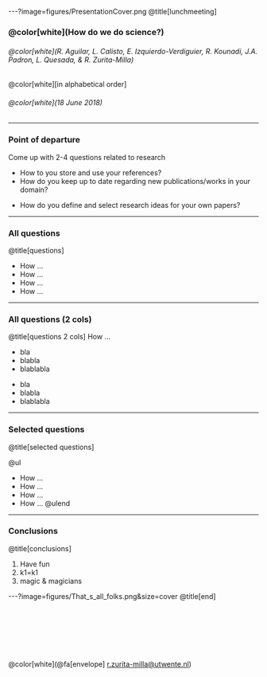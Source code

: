 ---?image=figures/PresentationCover.png
@title[lunchmeeting]
### @color[white](How do we do science?)
###### @color[white](R. Aguilar, L. Calisto, E. Izquierdo-Verdiguier, R. Kounadi, J.A. Padron, L. Quesada, & R. Zurita-Milla)
@color[white]<span class="byline lowernote">[in alphabetical order]</span>
###### @color[white](18 June 2018) 

---
### Point of departure

Come up with 2-4 questions related to research

<div class="left">
	<ul>
        <li>How to you store and use your references?</li>
        <li>How do you keep up to date regarding new publications/works in your domain?</li>
    </ul>
</div>

<div class="right">
    <ul>
        <li>How do you define and select research ideas for your own papers? </li>
    </ul>
</div>

---
### All questions 
@title[questions]
- How ... 
- How ...
- How ... 
- How ...

---
### All questions (2 cols)
@title[questions 2 cols]
How ...

<div class="left">
	<ul>
        <li>bla</li>
        <li>‎blabla</li>
        <li>blablabla</li>
    </ul>
</div>

<div class="right">
    <ul>
        <li>bla</li>
        <li>‎blabla</li>
        <li>blablabla</li>
    </ul>
</div>

---
### Selected questions 
@title[selected questions]

@ul
- How ... 
- How ...
- How ... 
- How ...
@ulend

---
### Conclusions
@title[conclusions]
1. Have fun
2. k1=k1
3. magic & magicians

---?image=figures/That_s_all_folks.png&size=cover
@title[end]
<br><br>
<br><br>
<br><br>
<br><br>
@color[white](@fa[envelope] r.zurita-milla@utwente.nl)





